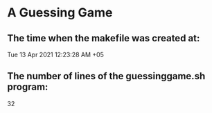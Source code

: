 <h1> A Guessing Game </h1>
<h2> The time when the makefile was created at:</h2>
Tue 13 Apr 2021 12:23:28 AM +05
<h2> The number of lines of the guessinggame.sh program:</h2>
32
